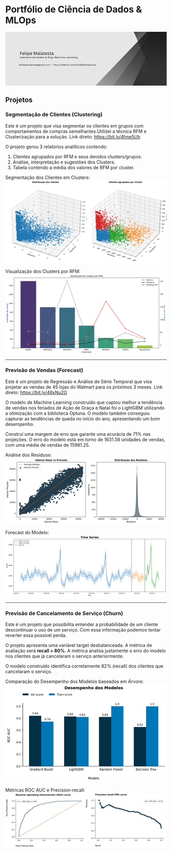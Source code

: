 # Portfólio de Ciência de Dados & MLOps

<p align="center">
  <img src="images/banner-pessoal.png">
</p>

## Projetos

### Segmentação de Clientes (Clustering)

Este é um projeto que visa segmentar os clientes em grupos com comportamentos de compras
semelhantes.Utilizei a técnica RFM e Clusterização para a solução. Link direto: https://bit.ly/4hne5Uh

O projeto gerou 3 relatórios analíticos contendo:
1. Clientes agrupados por RFM e seus devidos clusters/grupos.
2. Análise, interpretação e sugestões dos Clusters.
3. Tabela contendo a média dos valores de RFM por cluster.

Segmentação dos Clientes em Clusters:<br>
<img src="images/clientes_clusters_3d.png">

Visualização dos Clusters por RFM:
<img src="images/cluster_rfm.png">

----------------------------------------------

### Previsão de Vendas (Forecast)

Este é um projeto de Regressão e Análise de Série Temporal que visa projetar as vendas de 45
lojas do Walmart para os próximos 3 meses. Link direto: https://bit.ly/48xNu2G

O modelo de Machine Learning construído que captou melhor a tendência de vendas nos feriados de Ação de Graça e Natal foi o LightGBM utilizando a otimização com a biblioteca Optuna. O modelo também conseguiu capturar as tendências de queda no início do ano, apresentando um bom desempenho.

Construí uma margem de erro que garante uma acurácia de 71% nas projeções. O erro do modelo está em torno de 1631.58 unidades de vendas, com uma média de vendas de 15981.25.

Análise dos Resíduos:<br>
<img src="images/real_predict.png">

Forecast do Modelo:<br>
<img src="images/results_serie_temporal.png">

-------------------------------------------------

### Previsão de Cancelamento de Serviço (Churn)

Este é um projeto que possibilita entender a probabilidade de um cliente descontinuar o uso de um serviço. Com essa informação podemos tentar reverter essa possível perda.

O projeto apresenta uma variável target desbalanceada. A métrica de avaliação será **recall > 80%**. A métrica analisa justamente o erro do modelo nos clientes que já cancelaram o serviço anteriormente.

O modelo construído identifica corretamente 82% (recall) dos clientes que cancelaram o serviço.

Comparação do Desempenho dos Modelos baseados em Árvore:<br>
<img src="images/desempenho_modelos.png" width="100%" height="05%">

Métricas ROC AUC e Precision-recall:<br>
<img src="images/curvas_metric.png">



